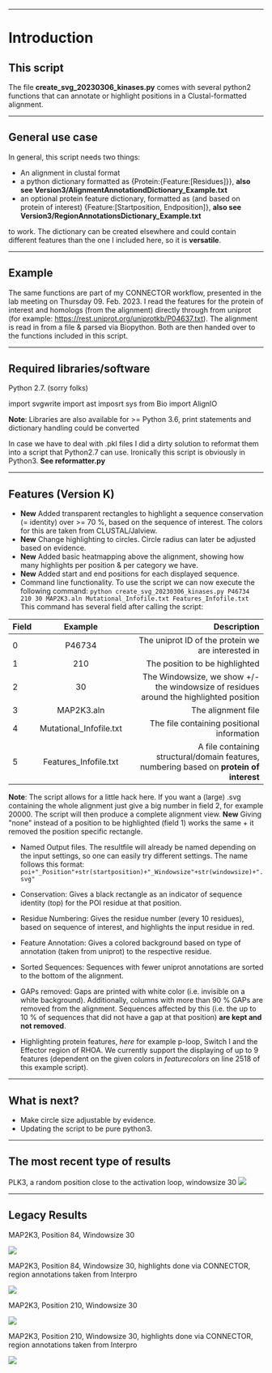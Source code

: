 ___
# Introduction
## This script
The file **create_svg_20230306_kinases.py** comes with several python2 functions that can annotate or highlight positions in a Clustal-formatted alignment.

___
## General use case
In general, this script needs two things: 
* An alignment in clustal format 
* a python dictionary formatted as {Protein:{Feature:\[Residues]}}, **also see Version3/AlignmentAnnotationdDictionary_Example.txt**
* an optional protein feature dictionary, formatted as (and based on protein of interest) {Feature:[Startposition, Endposition]}, **also see Version3/RegionAnnotationsDictionary_Example.txt**

to work. The dictionary can be created elsewhere and could contain different features than the one I included here, so it is **versatile**.

___
## Example
The same functions are part of my CONNECTOR workflow, presented in the lab meeting on Thursday 09. Feb. 2023.
I read the features for the protein of interest and homologs (from the alignment) directly through from uniprot (for example: https://rest.uniprot.org/uniprotkb/P04637.txt).
The alignment is read in from a file & parsed via Biopython. Both are then handed over to the functions included in this script.

___
## Required libraries/software

Python 2.7. (sorry folks)

import svgwrite
import ast
imposrt sys
from Bio import AlignIO

**Note**: Libraries are also available for >= Python 3.6, print statements and dictionary handling could be converted 

In case we have to deal with .pkl files I did a dirty solution to reformat them into a script that Python2.7 can use. Ironically this script is obviously in Python3. **See reformatter.py**

___
## Features (Version K)
- **New** Added transparent rectangles to highlight a sequence conservation (= identity) over >= 70 %, based on the sequence of interest. The colors for this are taken from CLUSTAL/Jalview.
- **New** Change highlighting to circles. Circle radius can later be adjusted based on evidence.
- **New** Added basic heatmapping above the alignment, showing how many highlights per position & per category we have.
- **New** Added start and end positions for each displayed sequence.
- Command line functionality. 
To use the script we can now execute the following command:
`python create_svg_20230306_kinases.py P46734 210 30 MAP2K3.aln Mutational_Infofile.txt Features_Infofile.txt` 
This command has several field after calling the script:

| Field        | Example           | Description  |
| ------------- |:-------------:| -----:|
| 0     | P46734 | The uniprot ID of the protein we are interested in |
| 1     | 210 | The position to be highlighted |
| 2     | 30 | The Windowsize, we show +/- the windowsize of residues around the highlighted position|
| 3     | MAP2K3.aln | The alignment file |
| 4     | Mutational_Infofile.txt | The file containing positional information |
| 5     | Features_Infofile.txt | A file containing structural/domain features, numbering based on **protein of interest** |

**Note**: The script allows for a little hack here. If you want a (large) .svg containing the whole alignment just give a big number in field 2, for example 20000. The script will then produce a complete alignment view. **New** Giving "none" instead of a position to be highlighted (field 1) works the same + it removed the position specific rectangle.

- Named Output files. The resultfile will already be named depending on the input settings, so one can easily try different settings. The name follows this format: 
`poi+"_Position"+str(startposition)+"_Windowsize"+str(windowsize)+".svg"`

- Conservation: Gives a black rectangle as an indicator of sequence identity (top) for the POI residue at that position.

- Residue Numbering: Gives the residue number (every 10 residues), based on sequence of interest, and highlights the input residue in red.

- Feature Annotation: Gives a colored background based on type of annotation (taken from uniprot) to the respective residue.

- Sorted Sequences: Sequences with fewer uniprot annotations are sorted to the bottom of the alignment.

- GAPs removed: Gaps are printed with white color (i.e. invisible on a white background). Additionally, columns with more than 90 % GAPs are removed from the alignment. Sequences affected by this (i.e. the up to 10 % of sequences that did not have a gap at that position) **are kept and not removed**. 

- Highlighting protein features, *here* for example p-loop, Switch I and the Effector region of RHOA. We currently support the displaying of up to 9 features (dependent on the given colors in *featurecolors* on line 2518 of this example script).

___
## What is next?
- Make circle size adjustable by evidence.
- Updating the script to be pure python3.

___
## The most recent type of results
PLK3, a random position close to the activation loop, windowsize 30
<img src="https://github.com/russelllab/kinaseResistance/blob/5e63c6a6d701c3e0062cb9bb3e4cb74b80e7bdb1/Create_SVG/Version_K(inases)/PLK3_Position220_Windowsize30.svg?sanitize=true">


___
## Legacy Results
MAP2K3, Position 84, Windowsize 30

<img src="https://github.com/russelllab/kinaseResistance/blob/ac8fb82c5fbf26a116d23f3b84c61e7c543108b2/Create_SVG/Version_K(inases)/MAP2K3_Position84_Windowsize30.svg?sanitize=true">

MAP2K3, Position 84, Windowsize 30, highlights done via CONNECTOR, region annotations taken from Interpro

<img src="https://github.com/russelllab/kinaseResistance/blob/1f81be16c8fd62121950b02d21f4da526a8962cc/Create_SVG/Version_K(inases)/AnnotatedAlignment.svg?sanitize=true">


MAP2K3, Position 210, Windowsize 30

<img src="https://github.com/russelllab/kinaseResistance/blob/61b2365956c9f8157cf562a5827d359d837e5f74/Create_SVG/Version_K(inases)/MAP2K3_Position210_Windowsize30.svg?sanitize=true">

MAP2K3, Position 210, Windowsize 30, highlights done via CONNECTOR, region annotations taken from Interpro

<img src="https://github.com/russelllab/kinaseResistance/blob/59022d9441ee7207c8f14cf474dafa269d612416/Create_SVG/Version_K(inases)/AnnotatedAlignment_G210C.svg?sanitize=true">

